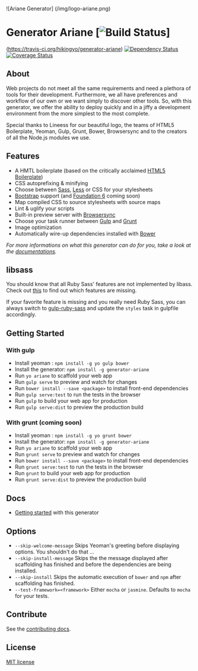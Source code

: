 ![Ariane Generator] (/img/logo-ariane.png)
# Generator Ariane [![Build Status](https://secure.travis-ci.org/Hikingyo/generator-ariane.png?branch=master)]
(https://travis-ci.org/hikingyo/generator-ariane) [![Dependency Status](https://david-dm.org/hikingyo/generator-ariane.svg)](https://david-dm.org/hikingyo/generator-ariane) [![Coverage Status](https://coveralls.io/repos/Hikingyo/generator-ariane/badge.svg?branch=master&service=github)](https://coveralls.io/github/Hikingyo/generator-ariane?branch=master)

## About

Web projects do not meet all the same requirements and need a plethora of tools for their
development.
Furthermore, we all have preferences and workflow of our own or we want simply to discover
other tools.
So, with this generator, we offer the ability to deploy quickly and in a jiffy a development
environment from the more simplest to the most complete.

Special thanks to Lineess for our beautiful logo, the teams of HTML5 Boilerplate, Yeoman, Gulp, Grunt, Bower, 
Browsersync and to the creators of
 all
 the Node.js modules we use.


## Features

* A HMTL boilerplate (based on the critically acclaimed [HTML5 Boilerplate](https://github.com/h5bp/html5-boilerplate))
* CSS autoprefixing & minifying
* Choose between [Sass](http://sass-lang.com/), [Less](http://lesscss.org/) or CSS for your stylesheets
* [Bootstrap](http://getbootstrap.com/) support (and [Foundation 6](http://foundation.zurb.com/) coming soon)
* Map compiled CSS to source stylesheets with source maps
* Lint & uglify your scripts
* Built-in preview server with [Browsersync](http://www.browsersync.io/)
* Choose your task runner between [Gulp](http://gulpjs.com/) and [Grunt](http://gruntjs.com/)
* Image optimization
* Automatically wire-up dependencies installed with [Bower](http://bower.io)


*For more informations on what this generator can do for you, take a look at the [documentations](docs/README.md).*


## libsass

You should know that all Ruby Sass' features are not implemented by libass. Check out [this](http://sass-compatibility.github.io) to find out which features are missing.

If your favorite feature is missing and you really need Ruby Sass, you can always switch to [gulp-ruby-sass](https://github.com/sindresorhus/gulp-ruby-sass) and update the `styles` task in gulpfile accordingly.


## Getting Started

### With gulp

- Install yeoman : `npm install -g yo gulp bower`
- Install the generator: `npm install -g generator-ariane`
- Run `yo ariane` to scaffold your web app
- Run `gulp serve` to preview and watch for changes
- Run `bower install --save <package>` to install front-end dependencies
- Run `gulp serve:test` to run the tests in the browser
- Run `gulp` to build your web app for production
- Run `gulp serve:dist` to preview the production build

### With grunt (coming soon)

- Install yeoman : `npm install -g yo grunt bower`
- Install the generator: `npm install -g generator-ariane`
- Run `yo ariane` to scaffold your web app
- Run `grunt serve` to preview and watch for changes
- Run `bower install --save <package>` to install front-end dependencies
- Run `grunt serve:test` to run the tests in the browser
- Run `grunt` to build your web app for production
- Run `grunt serve:dist` to preview the production build

## Docs

* [Getting started](docs/README.md) with this generator

## Options

- `--skip-welcome-message`
  Skips Yeoman's greeting before displaying options. You shouldn't do that ...
- `--skip-install-message`
  Skips the the message displayed after scaffolding has finished and before the dependencies are being installed.
- `--skip-install`
  Skips the automatic execution of `bower` and `npm` after scaffolding has finished.
- `--test-framework=<framework>`
  Either `mocha` or `jasmine`. Defaults to `mocha` for your tests.


## Contribute

See the [contributing docs](contributing.md).


## License

[MIT license](https://opensource.org/licenses/MIT)
